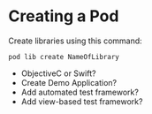 
# Creating a Pod
Create libraries using this command:
```
pod lib create NameOfLibrary
```
- ObjectiveC or Swift?
- Create Demo Application?
- Add automated test framework?
- Add view-based test framework?